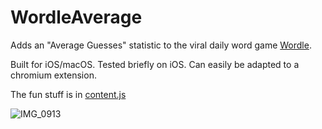 # WordleAverage
Adds an "Average Guesses" statistic to the viral daily word game [Wordle](https://www.powerlanguage.co.uk/wordle/).

Built for iOS/macOS. Tested briefly on iOS. 
Can easily be adapted to a chromium extension.

The fun stuff is in [content.js](https://github.com/shameer99/WordleAverage/blob/main/Shared%20(Extension)/Resources/content.js)

![IMG_0913](https://user-images.githubusercontent.com/1229823/151096393-d4e75edb-5e9b-4de0-8502-9d467ebd8409.PNG)

